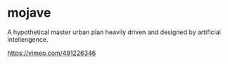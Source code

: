 # mojave
A hypothetical master urban plan heavily driven and designed by artificial intellengence.

https://vimeo.com/491226346
